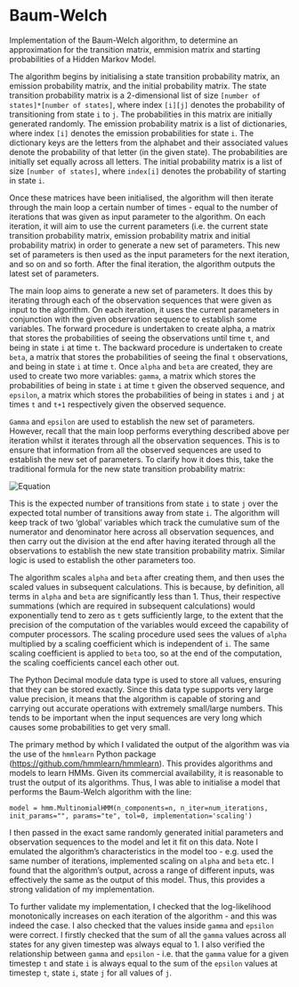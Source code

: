 # Baum-Welch
Implementation of the Baum-Welch algorithm, to determine an approximation for the transition matrix, emmision matrix and starting probabilities of a Hidden Markov Model.

The algorithm begins by initialising a state transition probability matrix, an emission probability matrix, and the initial probability matrix. The state transition probability matrix is a 2-dimensional list of size ```[number of states]*[number of states]```, where index ```[i][j]``` denotes the probability of transitioning from state ```i``` to ```j```. The probabilities in this matrix are initially generated randomly. The emission probability matrix is a list of dictionaries, where index ```[i]``` denotes the emission probabilities for state ```i```. The dictionary keys are the letters from the alphabet and their associated values denote the probability of that letter (in the given state). The probabilities are initially set equally across all letters. The initial probability matrix is a list of size ```[number of states]```, where ```index[i]``` denotes the probability of starting in state ```i```.

Once these matrices have been initialised, the algorithm will then iterate through the main loop a certain number of times - equal to the number of iterations that was given as input parameter to the algorithm. On each iteration, it will aim to use the current parameters (i.e. the current state transition probability matrix, emission probability matrix and initial probability matrix) in order to generate a new set of parameters. This new set of parameters is then used as the input parameters for the next iteration, and so on and so forth. After the final iteration, the algorithm outputs the latest set of parameters.

The main loop aims to generate a new set of parameters. It does this by iterating through each of the observation sequences that were given as input to the algorithm. On each iteration, it uses the current parameters in conjunction with the given observation sequence to establish some variables. The forward procedure is undertaken to create alpha, a matrix that stores the probabilities of seeing the observations until time ```t```, and being in state ```i``` at time ```t```. The backward procedure is undertaken to create ```beta```, a matrix that stores the probabilities of seeing the final ```t``` observations, and being in state ```i``` at time ```t```. Once ```alpha``` and ```beta``` are created, they are used to create two more variables: ```gamma```, a matrix which stores the probabilities of being in state ```i``` at time ```t``` given the observed sequence, and ```epsilon```, a matrix which stores the probabilities of being in states ```i``` and ```j``` at times ```t``` and ```t+1``` respectively given the observed sequence. 

```Gamma``` and ```epsilon``` are used to establish the new set of parameters. However, recall that the main loop performs everything described above per iteration whilst it iterates through all the observation sequences. This is to ensure that information from all the observed sequences are used to establish the new set of parameters. To clarify how it does this, take the traditional formula for the new state transition probability matrix:

![Equation](formula.png)

This is the expected number of transitions from state ```i``` to state ```j``` over the expected total number of transitions away from state ```i```. The algorithm will keep track of two ‘global’ variables which track the cumulative sum of the numerator and denominator here across all observation sequences, and then carry out the division at the end after having iterated through all the observations to establish the new state transition probability matrix. Similar logic is used to establish the other parameters too.

The algorithm scales ```alpha``` and ```beta``` after creating them, and then uses the scaled values in subsequent calculations. This is because, by definition, all terms in ```alpha``` and ```beta``` are significantly less than 1. Thus, their respective summations (which are required in subsequent calculations) would exponentially tend to zero as ```t``` gets sufficiently large, to the extent that the precision of the computation of the variables would exceed the capability of computer processors. The scaling procedure used sees the values of ```alpha``` multiplied by a scaling coefficient which is independent of ```i```. The same scaling coefficient is applied to ```beta``` too, so at the end of the computation, the scaling coefficients cancel each other out. 

The Python Decimal module data type is used to store all values, ensuring that they can be stored exactly. Since this data type supports very large value precision, it means that the algorithm is capable of storing and carrying out accurate operations with extremely small/large numbers. This tends to be important when the input sequences are very long which causes some probabilities to get very small.

The primary method by which I validated the output of the algorithm was via the use of the ```hmmlearn``` Python package (https://github.com/hmmlearn/hmmlearn). This provides algorithms and models to learn HMMs. Given its commercial availability, it is reasonable to trust the output of its algorithms. Thus, I was able to initialise a model that performs the Baum-Welch algorithm with the line:

```model = hmm.MultinomialHMM(n_components=n, n_iter=num_iterations, init_params="", params="te", tol=0, implementation='scaling')```

I then passed in the exact same randomly generated initial parameters and observation sequences to the model and let it fit on this data. Note I emulated the algorithm’s characteristics in the model too - e.g. used the same number of iterations, implemented scaling on ```alpha``` and ```beta``` etc. I found that the algorithm’s output, across a range of different inputs, was effectively the same as the output of this model. Thus, this provides a strong validation of my implementation.

To further validate my implementation, I checked that the log-likelihood monotonically increases on each iteration of the algorithm - and this was indeed the case. I also checked that the values inside ```gamma``` and ```epsilon``` were correct. I firstly checked that the sum of all the ```gamma``` values across all states for any given timestep was always equal to 1. I also verified the relationship between ```gamma``` and ```epsilon``` - i.e. that the ```gamma``` value for a given timestep ```t``` and state ```i``` is always equal to the sum of the ```epsilon``` values at timestep ```t```, state ```i```, state ```j``` for all values of ```j```.

